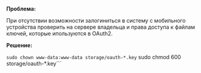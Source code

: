 **Проблема:**

При отсутствии возможности залогиниться в систему с мобильного устройства проверить на сервере владельца и права доступа к файлам ключей, 
которые ипользуются в OAuth2.

**Решение:**

```sudo chown www-data:www-data storage/oauth-*.key```
sudo chmod 600 storage/oauth-*.key```

